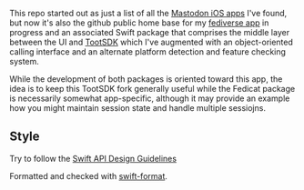 This repo started out as just a list of all the [Mastodon iOS apps](iosapps.md) I've found, but now it's also the github public home base for my [fediverse app](https://fedicat.com/) in progress and an associated Swift package that comprises the middle layer between the UI and [TootSDK](https://github.com/technicat/TootSDK) which I've augmented with an object-oriented calling interface and an alternate platform detection and feature checking system.

While the development of both packages is oriented toward this app, the idea is to keep this TootSDK fork generally useful while the Fedicat package is necessarily somewhat app-specific, although it may provide an example how you might maintain session state and handle multiple sessiojns.

## Style

Try to follow the [Swift API Design Guidelines](https://www.swift.org/documentation/api-design-guidelines/)

Formatted and checked with [swift-format](https://github.com/apple/swift-format).

